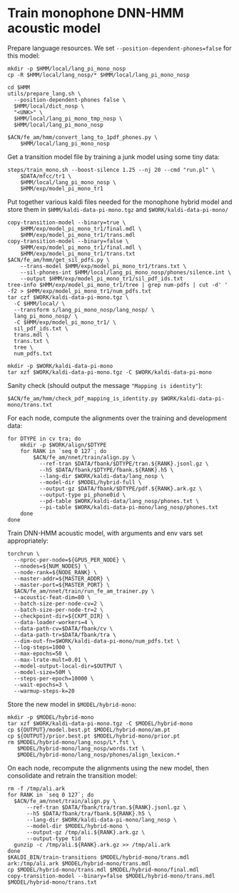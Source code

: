 # Train monophone DNN-HMM acoustic model

Prepare language resources. We set `--position-dependent-phones=false` for this model: 

```commandline
mkdir -p $HMM/local/lang_pi_mono_nosp
cp -R $HMM/local/lang_nosp/* $HMM/local/lang_pi_mono_nosp

cd $HMM
utils/prepare_lang.sh \
  --position-dependent-phones false \
  $HMM/local/dict_nosp \
  "<UNK>" \
  $HMM/local/lang_pi_mono_tmp_nosp \
  $HMM/local/lang_pi_mono_nosp

$ACN/fe_am/hmm/convert_lang_to_1pdf_phones.py \
    $HMM/local/lang_pi_mono_nosp
```

Get a transition model file by training a junk model using some tiny data:

```commandline
steps/train_mono.sh --boost-silence 1.25 --nj 20 --cmd "run.pl" \
    $DATA/mfcc/tr1 \
    $HMM/local/lang_pi_mono_nosp \
    $HMM/exp/model_pi_mono_tr1
```

Put together various kaldi files needed for the monophone hybrid model and store them in `$HMM/kaldi-data-pi-mono.tgz` and `$WORK/kaldi-data-pi-mono/`

```commandline
copy-transition-model --binary=true \
    $HMM/exp/model_pi_mono_tr1/final.mdl \
    $HMM/exp/model_pi_mono_tr1/trans.mdl
copy-transition-model --binary=false \
    $HMM/exp/model_pi_mono_tr1/final.mdl \
    $HMM/exp/model_pi_mono_tr1/trans.txt
$ACN/fe_am/hmm/get_sil_pdfs.py \
    --trans-model $HMM/exp/model_pi_mono_tr1/trans.txt \
    --sil-phones-int $HMM/local/lang_pi_mono_nosp/phones/silence.int \
    --output $HMM/exp/model_pi_mono_tr1/sil_pdf_ids.txt
tree-info $HMM/exp/model_pi_mono_tr1/tree | grep num-pdfs | cut -d' ' -f2 > $HMM/exp/model_pi_mono_tr1/num_pdfs.txt
tar czf $WORK/kaldi-data-pi-mono.tgz \
  -C $HMM/local/ \
  --transform s/lang_pi_mono_nosp/lang_nosp/ \
  lang_pi_mono_nosp/ \
  -C $HMM/exp/model_pi_mono_tr1/ \
  sil_pdf_ids.txt \
  trans.mdl \
  trans.txt \
  tree \
  num_pdfs.txt

mkdir -p $WORK/kaldi-data-pi-mono
tar xzf $WORK/kaldi-data-pi-mono.tgz -C $WORK/kaldi-data-pi-mono
```

Sanity check (should output the message `"Mapping is identity"`):

```commandline
$ACN/fe_am/hmm/check_pdf_mapping_is_identity.py $WORK/kaldi-data-pi-mono/trans.txt
```

For each node, compute the alignments over the training and development data:

```commandline
for DTYPE in cv tra; do 
    mkdir -p $WORK/align/$DTYPE
    for RANK in `seq 0 127`; do
        $ACN/fe_am/nnet/train/align.py \
          --ref-tran $DATA/fbank/$DTYPE/tran.${RANK}.jsonl.gz \
          --h5 $DATA/fbank/$DTYPE/fbank.${RANK}.h5 \
          --lang-dir $WORK/kaldi-data/lang_nosp \
          --model-dir $MODEL/hybrid-full \
          --output-gz $DATA/fbank/$DTYPE/pdf.${RANK}.ark.gz \
          --output-type pi_phone0id \
          --pd-table $WORK/kaldi-data/lang_nosp/phones.txt \
          --pi-table $WORK/kaldi-data-pi-mono/lang_nosp/phones.txt
    done
done
```

Train DNN-HMM acoustic model, with arguments and env vars set appropriately:

```commandline
torchrun \
  --nproc-per-node=${GPUS_PER_NODE} \
  --nnodes=${NUM_NODES} \
  --node-rank=${NODE_RANK} \
  --master-addr=${MASTER_ADDR} \
  --master-port=${MASTER_PORT} \
  $ACN/fe_am/nnet/train/run_fe_am_trainer.py \
  --acoustic-feat-dim=80 \
  --batch-size-per-node-cv=2 \
  --batch-size-per-node-tr=2 \
  --checkpoint-dir=${CKPT_DIR} \
  --data-loader-workers=4 \
  --data-path-cv=$DATA/fbank/cv \
  --data-path-tr=$DATA/fbank/tra \
  --dim-out-fn=$WORK/kaldi-data-pi-mono/num_pdfs.txt \
  --log-steps=1000 \
  --max-epochs=50 \
  --max-lrate-mult=0.01 \
  --model-output-local-dir=$OUTPUT \
  --model-size=50M \
  --steps-per-epoch=10000 \
  --wait-epochs=3 \
  --warmup-steps-k=20
```

Store the new model in `$MODEL/hybrid-mono`:
```commandline
mkdir -p $MODEL/hybrid-mono
tar xzf $WORK/kaldi-data-pi-mono.tgz -C $MODEL/hybrid-mono
cp ${OUTPUT}/model.best.pt $MODEL/hybrid-mono/am.pt
cp ${OUTPUT}/prior.best.pt $MODEL/hybrid-mono/prior.pt
rm $MODEL/hybrid-mono/lang_nosp/L*.fst \
   $MODEL/hybrid-mono/lang_nosp/words.txt \
   $MODEL/hybrid-mono/lang_nosp/phones/align_lexicon.*
```

On each node, recompute the alignments using the new model, then consolidate and retrain the transition model:

```commandline
rm -f /tmp/ali.ark
for RANK in `seq 0 127`; do
  $ACN/fe_am/nnet/train/align.py \
      --ref-tran $DATA/fbank/tra/tran.${RANK}.jsonl.gz \
      --h5 $DATA/fbank/tra/fbank.${RANK}.h5 \
      --lang-dir $WORK/kaldi-data-pi-mono/lang_nosp \
      --model-dir $MODEL/hybrid-mono \
      --output-gz /tmp/ali.${RANK}.ark.gz \
      --output-type tid
  gunzip -c /tmp/ali.${RANK}.ark.gz >> /tmp/ali.ark
done
$KALDI_BIN/train-transitions $MODEL/hybrid-mono/trans.mdl ark:/tmp/ali.ark $MODEL/hybrid-mono/trans.mdl
cp $MODEL/hybrid-mono/trans.mdl $MODEL/hybrid-mono/final.mdl
copy-transition-model --binary=false $MODEL/hybrid-mono/trans.mdl $MODEL/hybrid-mono/trans.txt
```
